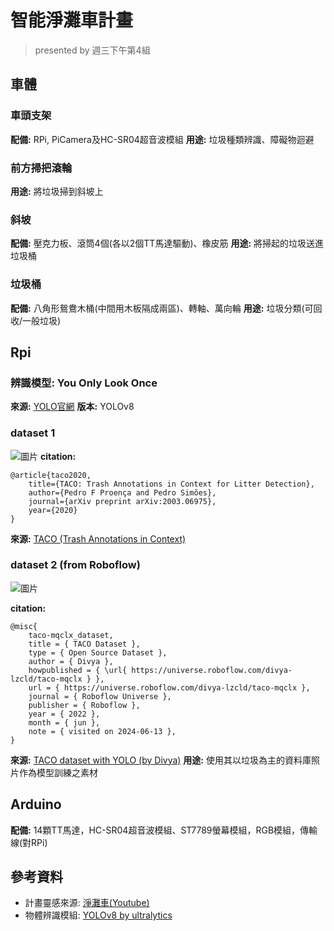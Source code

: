 # 智能淨灘車計畫
> presented by 週三下午第4組

## 車體
### 車頭支架
**配備:** RPi, PiCamera及HC-SR04超音波模組
**用途:** 垃圾種類辨識、障礙物迴避

### 前方掃把滾輪
**用途:** 將垃圾掃到斜坡上

### 斜坡
**配備:** 壓克力板、滾筒4個(各以2個TT馬達驅動)、橡皮筋
**用途:** 將掃起的垃圾送進垃圾桶

### 垃圾桶
**配備:** 八角形鴛鴦木桶(中間用木板隔成兩區)、轉軸、萬向輪
**用途:** 垃圾分類(可回收/一般垃圾)

## Rpi
### 辨識模型: You Only Look Once
**來源:** [YOLO官網](https://docs.ultralytics.com/)
**版本:** YOLOv8
### dataset 1
![圖片](https://hackmd.io/_uploads/Bkgq5iDHA.png)
**citation:** 
```
@article{taco2020,
    title={TACO: Trash Annotations in Context for Litter Detection},
    author={Pedro F Proença and Pedro Simões},
    journal={arXiv preprint arXiv:2003.06975},
    year={2020}
}
```
**來源:** [TACO (Trash Annotations in Context)](http://tacodataset.org/)

### dataset 2 (from Roboflow)
![圖片](https://hackmd.io/_uploads/ryd4ijPrR.png)

**citation:** 
```
@misc{
    taco-mqclx_dataset,
    title = { TACO Dataset },
    type = { Open Source Dataset },
    author = { Divya },
    howpublished = { \url{ https://universe.roboflow.com/divya-lzcld/taco-mqclx } },
    url = { https://universe.roboflow.com/divya-lzcld/taco-mqclx },
    journal = { Roboflow Universe },
    publisher = { Roboflow },
    year = { 2022 },
    month = { jun },
    note = { visited on 2024-06-13 },
}
```
**來源:** [TACO dataset with YOLO (by Divya)](https://universe.roboflow.com/divya-lzcld/taco-mqclx)
**用途:** 使用其以垃圾為主的資料庫照片作為模型訓練之素材

## Arduino
**配備:** 14顆TT馬達，HC-SR04超音波模組、ST7789螢幕模組，RGB模組，傳輸線(對RPi)

## 參考資料
- 計畫靈感來源: [淨灘車(Youtube)](https://www.youtube.com/watch?v=wqPrcYVvkt0)
- 物體辨識模組: [YOLOv8 by ultralytics](https://docs.ultralytics.com/)
